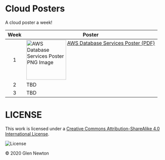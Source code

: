 # Cloud Posters

A cloud poster a week! 

Week | Poster
:---: | ----
1    | <a href="https://github.com/gnewton/cloud-poster-a-week/raw/main/aws/aws_database.pdf" alt="AWS Database Services Poster PNG Image">AWS Database Services Poster (PDF)</a><img src="https://github.com/gnewton/cloud-poster-a-week/raw/main/aws/aws_database.png" alt="AWS Database Services Poster PNG Image" width="128"  align="left" />
2    | TBD
3    | TBD



# LICENSE
This work is licensed under a <a rel="license" href="https://creativecommons.org/licenses/by-sa/4.0/legalcode">Creative Commons Attribution-ShareAlike 4.0 International License</a>.

![License](https://licensebuttons.net/l/by-sa/4.0/88x31.png)

&copy; 2020 Glen Newton